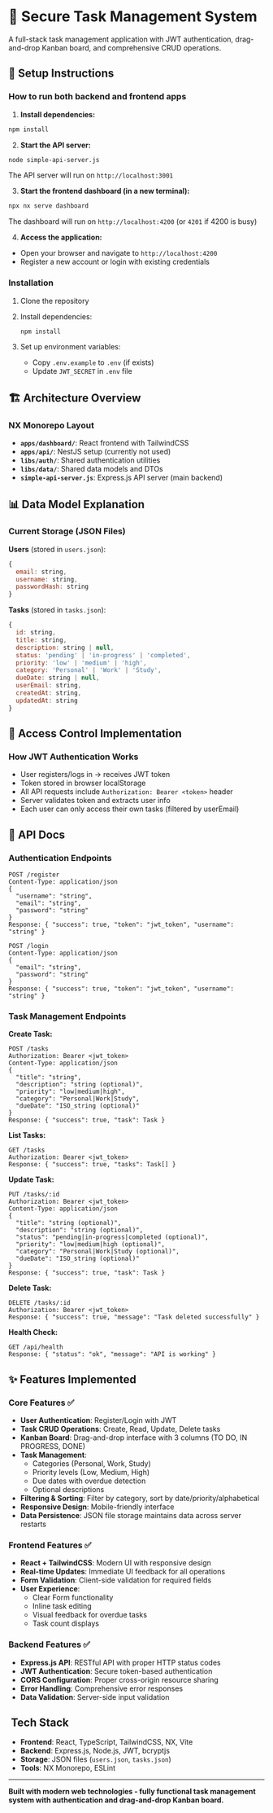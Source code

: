 # 🔐 Secure Task Management System

A full-stack task management application with JWT authentication, drag-and-drop Kanban board, and comprehensive CRUD operations.

## 🚀 Setup Instructions

### How to run both backend and frontend apps

1. **Install dependencies:**

```bash
npm install
```

2. **Start the API server:**

```bash
node simple-api-server.js
```

The API server will run on `http://localhost:3001`

3. **Start the frontend dashboard (in a new terminal):**

```bash
npx nx serve dashboard
```

The dashboard will run on `http://localhost:4200` (or `4201` if 4200 is busy)

4. **Access the application:**

- Open your browser and navigate to `http://localhost:4200`
- Register a new account or login with existing credentials

### Installation

1. Clone the repository
2. Install dependencies:

   ```bash
   npm install
   ```

3. Set up environment variables:
   - Copy `.env.example` to `.env` (if exists)
   - Update `JWT_SECRET` in `.env` file

## 🏗️ Architecture Overview

### NX Monorepo Layout

- **`apps/dashboard/`**: React frontend with TailwindCSS
- **`apps/api/`**: NestJS setup (currently not used)
- **`libs/auth/`**: Shared authentication utilities
- **`libs/data/`**: Shared data models and DTOs
- **`simple-api-server.js`**: Express.js API server (main backend)

## 📊 Data Model Explanation

### Current Storage (JSON Files)

**Users** (stored in `users.json`):

```javascript
{
  email: string,
  username: string,
  passwordHash: string
}
```

**Tasks** (stored in `tasks.json`):

```javascript
{
  id: string,
  title: string,
  description: string | null,
  status: 'pending' | 'in-progress' | 'completed',
  priority: 'low' | 'medium' | 'high',
  category: 'Personal' | 'Work' | 'Study',
  dueDate: string | null,
  userEmail: string,
  createdAt: string,
  updatedAt: string
}
```

## 🔐 Access Control Implementation

### How JWT Authentication Works

- User registers/logs in → receives JWT token
- Token stored in browser localStorage
- All API requests include `Authorization: Bearer <token>` header
- Server validates token and extracts user info
- Each user can only access their own tasks (filtered by userEmail)

## 📡 API Docs

### Authentication Endpoints

```http
POST /register
Content-Type: application/json
{
  "username": "string",
  "email": "string",
  "password": "string"
}
Response: { "success": true, "token": "jwt_token", "username": "string" }

POST /login
Content-Type: application/json
{
  "email": "string",
  "password": "string"
}
Response: { "success": true, "token": "jwt_token", "username": "string" }
```

### Task Management Endpoints

**Create Task:**

```http
POST /tasks
Authorization: Bearer <jwt_token>
Content-Type: application/json
{
  "title": "string",
  "description": "string (optional)",
  "priority": "low|medium|high",
  "category": "Personal|Work|Study",
  "dueDate": "ISO_string (optional)"
}
Response: { "success": true, "task": Task }
```

**List Tasks:**

```http
GET /tasks
Authorization: Bearer <jwt_token>
Response: { "success": true, "tasks": Task[] }
```

**Update Task:**

```http
PUT /tasks/:id
Authorization: Bearer <jwt_token>
Content-Type: application/json
{
  "title": "string (optional)",
  "description": "string (optional)",
  "status": "pending|in-progress|completed (optional)",
  "priority": "low|medium|high (optional)",
  "category": "Personal|Work|Study (optional)",
  "dueDate": "ISO_string (optional)"
}
Response: { "success": true, "task": Task }
```

**Delete Task:**

```http
DELETE /tasks/:id
Authorization: Bearer <jwt_token>
Response: { "success": true, "message": "Task deleted successfully" }
```

**Health Check:**

```http
GET /api/health
Response: { "status": "ok", "message": "API is working" }
```

## ✨ Features Implemented

### Core Features ✅

- **User Authentication**: Register/Login with JWT
- **Task CRUD Operations**: Create, Read, Update, Delete tasks
- **Kanban Board**: Drag-and-drop interface with 3 columns (TO DO, IN PROGRESS, DONE)
- **Task Management**:
  - Categories (Personal, Work, Study)
  - Priority levels (Low, Medium, High)
  - Due dates with overdue detection
  - Optional descriptions
- **Filtering & Sorting**: Filter by category, sort by date/priority/alphabetical
- **Responsive Design**: Mobile-friendly interface
- **Data Persistence**: JSON file storage maintains data across server restarts

### Frontend Features ✅

- **React + TailwindCSS**: Modern UI with responsive design
- **Real-time Updates**: Immediate UI feedback for all operations
- **Form Validation**: Client-side validation for required fields
- **User Experience**:
  - Clear Form functionality
  - Inline task editing
  - Visual feedback for overdue tasks
  - Task count displays

### Backend Features ✅

- **Express.js API**: RESTful API with proper HTTP status codes
- **JWT Authentication**: Secure token-based authentication
- **CORS Configuration**: Proper cross-origin resource sharing
- **Error Handling**: Comprehensive error responses
- **Data Validation**: Server-side input validation

## ️ Tech Stack

- **Frontend**: React, TypeScript, TailwindCSS, NX, Vite
- **Backend**: Express.js, Node.js, JWT, bcryptjs
- **Storage**: JSON files (`users.json`, `tasks.json`)
- **Tools**: NX Monorepo, ESLint

---

**Built with modern web technologies - fully functional task management system with authentication and drag-and-drop Kanban board.**

```

```
